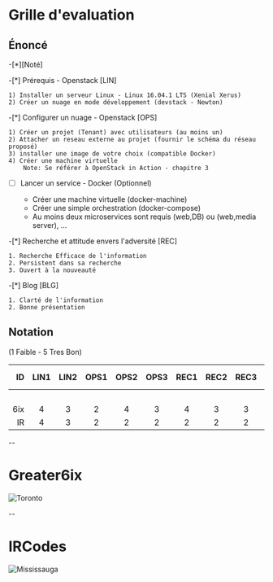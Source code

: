 # Grille d'evaluation


## Énoncé

-[*][Noté]

-[*] Prérequis - Openstack  [LIN]

    1) Installer un serveur Linux - Linux 16.04.1 LTS (Xenial Xerus)
    2) Créer un nuage en mode développement (devstack - Newton)

-[*] Configurer un nuage - Openstack  [OPS] 

    1) Créer un projet (Tenant) avec utilisateurs (au moins un)
    2) Attacher un reseau externe au projet (fournir le schéma du réseau proposé)
    3) installer une image de votre choix (compatible Docker)
    4) Créer une machine virtuelle
        Note: Se référer à OpenStack in Action - chapitre 3

-[ ] Lancer un service - Docker (Optionnel) 

    * Créer une machine virtuelle (docker-machine)
    * Créer une simple orchestration (docker-compose)
    * Au moins deux microservices sont requis (web,DB) ou (web,media server), ...

-[*] Recherche et attitude envers l'adversité [REC]

    1. Recherche Efficace de l'information
    2. Persistent dans sa recherche
    3. Ouvert à la nouveauté

-[*] Blog [BLG]

    1. Clarté de l'information
    2. Bonne présentation

## Notation 

(1 Faible - 5 Tres Bon)

| ID  |LIN1|LIN2|OPS1|OPS2|OPS3|REC1|REC2|REC3|BLG1|BLG2|  Points     (10 * 5 = 40)             |
|----:|:--:|:--:|:--:|:--:|:--:|:--:|:--:|:--:|:--:|:--:|---------------------------------------|  
|     |    |    |    |    |    |    |    |    |    |    |  Comments                             |
| 6ix | 4  | 3  | 2  |  4 |  3 | 4  |  3 |  3 |  3 |  3 |                                       |  
| IR  | 4  | 3  | 2  |  2 |  2 | 2  |  2 |  2 |  3 |  3 |                                       |  

--

# Greater6ix

![Toronto](http://10.13.237.2)

--

# IRCodes

![Mississauga](http://10.13.237.3)

